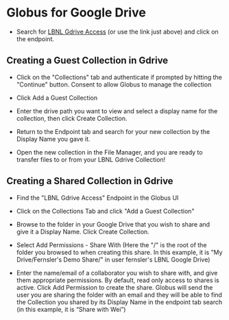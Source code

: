 # Globus for Google Drive

- Search for [LBNL Gdrive Access](https://globus.lbl.gov/file-manager/collections/37286b85-fa2d-41bd-8110-f3ed7df32d62/) (or use the link just above) and click on the endpoint.

## Creating a Guest Collection in Gdrive

- Click on the "Collections" tab and authenticate if prompted by hitting the "Continue" button. Consent to allow Globus to manage the collection

- Click Add a Guest Collection

- Enter the drive path you want to view and select a display name for the collection, then click Create Collection.

- Return to the Endpoint tab and search for your new collection by the Display Name you gave it.

- Open the new collection in the File Manager, and you are ready to transfer files to or from your LBNL Gdrive Collection!

## Creating a Shared Collection in Gdrive

- Find the "LBNL Gdrive Access" Endpoint in the Globus UI

- Click on the Collections Tab and click "Add a Guest Collection"

- Browse to the folder in your Google Drive that you wish to share and give it a Display Name. Click Create Collection.

- Select Add Permissions - Share With (Here the "/" is the root of the folder you browsed to when creating this share. In this example, it is "My Drive/Fernsler's Demo Share/" in user fernsler's LBNL Google Drive)

- Enter the name/email of a collaborator you wish to share with, and give them appropriate permissions. By default, read only access to shares is active. Click Add Permission to create the share. Globus will send the user you are sharing the folder with an email and they will be able to find the Collection you shared by its Display Name in the endpoint tab search (in this example, it is “Share with Wei”)
